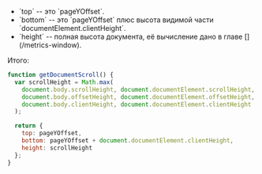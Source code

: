 <ul>
<li>`top` -- это `pageYOffset`.</li>
<li>`bottom` -- это `pageYOffset` плюс высота видимой части `documentElement.clientHeight`.</li>
<li>`height` -- полная высота документа, её вычисление дано в главе [](/metrics-window).</li>
</ul>

Итого:

```js
function getDocumentScroll() {
  var scrollHeight = Math.max(
    document.body.scrollHeight, document.documentElement.scrollHeight,
    document.body.offsetHeight, document.documentElement.offsetHeight,
    document.body.clientHeight, document.documentElement.clientHeight
  );

  return {
    top: pageYOffset,
    bottom: pageYOffset + document.documentElement.clientHeight,
    height: scrollHeight
  };
}
```

